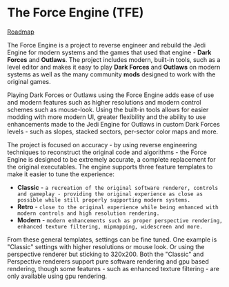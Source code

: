 # The Force Engine (TFE)
[Roadmap](Roadmap.md)

The Force Engine is a project to reverse engineer and rebuild the Jedi Engine for modern systems and the games that used that engine - **Dark Forces** and **Outlaws**. The project includes modern, built-in tools, such as a level editor and makes it easy to play **Dark Forces** and **Outlaws** on modern systems as well as the many community **mods** designed to work with the original games.

Playing Dark Forces or Outlaws using the Force Engine adds ease of use and modern features such as higher resolutions and modern control schemes such as mouse-look. Using the built-in tools allows for easier modding with more modern UI, greater flexibility and the ability to use enhancements made to the Jedi Engine for Outlaws in custom Dark Forces levels - such as slopes, stacked sectors, per-sector color maps and more.

The project is focused on accuracy - by using reverse engineering techniques to reconstruct the original code and algorithms - the Force Engine is designed to be extremely accurate, a complete replacement for the original executables. The engine supports three feature templates to make it easier to tune the experience:
* **Classic** - `a recreation of the original software renderer, controls and gameplay - providing the original experience as close as possible while still properly supporting modern systems.`
* **Retro** - `close to the original experience while being enhanced with modern controls and high resolution rendering.`
* **Modern** - `modern enhancements such as proper perspective rendering, enhanced texture filtering, mipmapping, widescreen and more.`

From these general templates, settings can be fine tuned. One example is "Classic" settings with higher resolutions or mouse look. Or using the perspective renderer but sticking to 320x200. Both the "Classic" and Perspective renderers support pure software rendering and gpu based rendering, though some features - such as enhanced texture filtering - are only available using gpu rendering.
